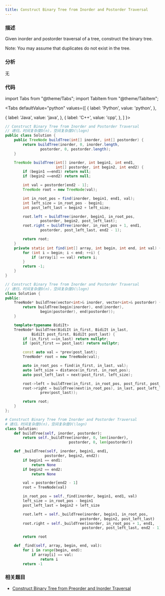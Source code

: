 ```yaml
---
title: Construct Binary Tree from Inorder and Postorder Traversal
---
```


### 描述

Given inorder and postorder traversal of a tree, construct the binary tree.

Note:
You may assume that duplicates do not exist in the tree.

### 分析

无

### 代码

import Tabs from "@theme/Tabs";
import TabItem from "@theme/TabItem";

<Tabs
defaultValue="python"
values={[
{ label: 'Python', value: 'python', },

{ label: 'Java', value: 'java', },
{ label: 'C++', value: 'cpp', },
]
}>
<TabItem value="java">

```java
// Construct Binary Tree from Inorder and Postorder Traversal
// 递归，时间复杂度O(n)，空间复杂度O(\logn)
public class Solution {
    public TreeNode buildTree(int[] inorder, int[] postorder) {
        return buildTree(inorder, 0, inorder.length,
                postorder, 0, postorder.length);
    }

    TreeNode buildTree(int[] inorder, int begin1, int end1,
                       int[] postorder, int begin2, int end2) {
        if (begin1 ==end1) return null;
        if (begin2 ==end2) return null;

        int val = postorder[end2 - 1];
        TreeNode root = new TreeNode(val);

        int in_root_pos = find(inorder, begin1, end1, val);
        int left_size = in_root_pos - begin1;
        int post_left_last = begin2 + left_size;

        root.left = buildTree(inorder, begin1, in_root_pos,
                postorder, begin2, post_left_last);
        root.right = buildTree(inorder, in_root_pos + 1, end1,
                postorder, post_left_last, end2 - 1);

        return root;
    }
    private static int find(int[] array, int begin, int end, int val) {
        for (int i = begin; i < end; ++i) {
            if (array[i] == val) return i;
        }
        return -1;
    }
}
```

</TabItem>
<TabItem value="cpp">

```cpp
// Construct Binary Tree from Inorder and Postorder Traversal
// 递归，时间复杂度O(n)，空间复杂度O(\logn)
class Solution {
public:
    TreeNode* buildTree(vector<int>& inorder, vector<int>& postorder) {
        return buildTree(begin(inorder), end(inorder),
                begin(postorder), end(postorder));
    }

    template<typename BidiIt>
    TreeNode* buildTree(BidiIt in_first, BidiIt in_last,
            BidiIt post_first, BidiIt post_last) {
        if (in_first ==in_last) return nullptr;
        if (post_first == post_last) return nullptr;

        const auto val = *prev(post_last);
        TreeNode* root = new TreeNode(val);

        auto in_root_pos = find(in_first, in_last, val);
        auto left_size = distance(in_first, in_root_pos);
        auto post_left_last = next(post_first, left_size);

        root->left = buildTree(in_first, in_root_pos, post_first, post_left_last);
        root->right = buildTree(next(in_root_pos), in_last, post_left_last,
                prev(post_last));

        return root;
    }
};
```

</TabItem>

<TabItem value="python">

```python
# Construct Binary Tree from Inorder and Postorder Traversal
# 递归，时间复杂度O(n)，空间复杂度O(\logn)
class Solution:
    def buildTree(self, inorder, postorder):
        return self._buildTree(inorder, 0, len(inorder),
                             postorder, 0, len(postorder))

    def _buildTree(self, inorder, begin1, end1,
                  postorder, begin2, end2):
        if begin1 == end1:
            return None
        if begin2 == end2:
            return None

        val = postorder[end2 - 1]
        root = TreeNode(val)

        in_root_pos = self._find(inorder, begin1, end1, val)
        left_size = in_root_pos - begin1
        post_left_last = begin2 + left_size

        root.left = self._buildTree(inorder, begin1, in_root_pos,
                                  postorder, begin2, post_left_last)
        root.right = self._buildTree(inorder, in_root_pos + 1, end1,
                                   postorder, post_left_last, end2 - 1)

        return root

    def _find(self, array, begin, end, val):
        for i in range(begin, end):
            if array[i] == val:
                return i
        return -1
```

</TabItem>
</Tabs>

### 相关题目

- [Construct Binary Tree from Preorder and Inorder Traversal](construct-binary-tree-from-preorder-and-inorder-traversal.md)
